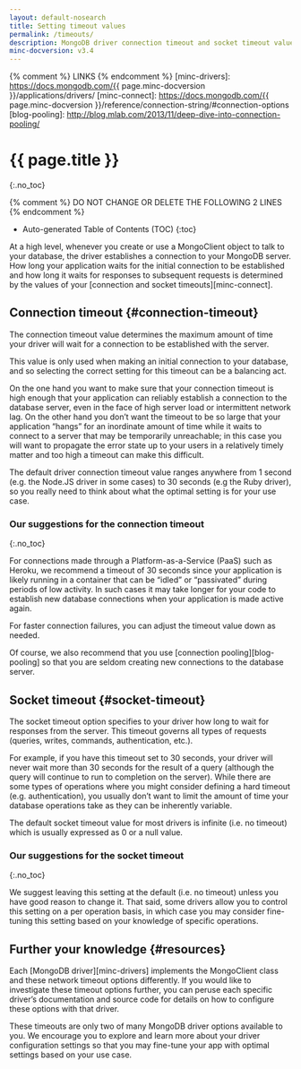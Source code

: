 ```yaml
---
layout: default-nosearch
title: Setting timeout values
permalink: /timeouts/
description: MongoDB driver connection timeout and socket timeout values determine how long your application waits to establish connections or wait for responses
minc-docversion: v3.4
---
```


{% comment %} LINKS {% endcomment %}
[minc-drivers]:      https://docs.mongodb.com/{{ page.minc-docversion }}/applications/drivers/
[minc-connect]:      https://docs.mongodb.com/{{ page.minc-docversion }}/reference/connection-string/#connection-options
[blog-pooling]:      http://blog.mlab.com/2013/11/deep-dive-into-connection-pooling/

# {{ page.title }}
{:.no_toc}

{% comment %} DO NOT CHANGE OR DELETE THE FOLLOWING 2 LINES {% endcomment %}
* Auto-generated Table of Contents (TOC)
{:toc}

<p></p>
At a high level, whenever you create or use a MongoClient object to talk to your database, the driver establishes a connection to your MongoDB server. How long your application waits for the initial connection to be established and how long it waits for responses to subsequent requests is determined by the values of your [connection and socket timeouts][minc-connect].

## Connection timeout {#connection-timeout}

The connection timeout value determines the maximum amount of time your driver will wait for a connection to be established with the server.

This value is only used when making an initial connection to your database, and so selecting the correct setting for this timeout can be a balancing act.

On the one hand you want to make sure that your connection timeout is high enough that your application can reliably establish a connection to the database server, even in the face of high server load or intermittent network lag. On the other hand you don’t want the timeout to be so large that your application “hangs” for an inordinate amount of time while it waits to connect to a server that may be temporarily unreachable; in this case you will want to propagate the error state up to your users in a relatively timely matter and too high a timeout can make this difficult.

The default driver connection timeout value ranges anywhere from 1 second (e.g. the Node.JS driver in some cases) to 30 seconds (e.g  the Ruby driver), so you really need to think about what the optimal setting is for your use case.

### Our suggestions for the connection timeout
{:.no_toc}

For connections made through a Platform-as-a-Service (PaaS) such as Heroku, we recommend a timeout of 30 seconds since your application is likely running in a container that can be “idled” or “passivated” during periods of low activity. In such cases it may take longer for your code to establish new database connections when your application is made active again.

For faster connection failures, you can adjust the timeout value down as needed.

Of course, we also recommend that you use [connection pooling][blog-pooling] so that you are seldom creating new connections to the database server.

## Socket timeout {#socket-timeout}

The socket timeout option specifies to your driver how long to wait for responses from the server. This timeout governs all types of requests (queries, writes, commands, authentication, etc.).

For example, if you have this timeout set to 30 seconds, your driver will never wait more than 30 seconds for the result of a query (although the query will continue to run to completion on the server). While there are some types of operations where you might consider defining a hard timeout (e.g. authentication), you usually don’t want to limit the amount of time your database operations take as they can be inherently variable.

The default socket timeout value for most drivers is infinite (i.e. no timeout) which is usually expressed as 0 or a null value.

### Our suggestions for the socket timeout
{:.no_toc}

We suggest leaving this setting at the default (i.e. no timeout) unless you have good reason to change it. That said, some drivers allow you to control this setting on a per operation basis, in which case you may consider fine-tuning this setting based on your knowledge of specific operations.


## Further your knowledge {#resources}

Each [MongoDB driver][minc-drivers] implements the MongoClient class and these network timeout options differently. If you would like to investigate these timeout options further, you can peruse each specific driver’s documentation and source code for details on how to configure these options with that driver.

These timeouts are only two of many MongoDB driver options available to you. We encourage you to explore and learn more about your driver configuration settings so that you may fine-tune your app with optimal settings based on your use case.
